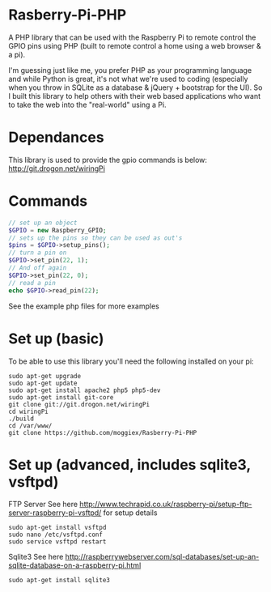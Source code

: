 # Rasberry-Pi-PHP
A PHP library that can be used with the Raspberry Pi to remote control the GPIO pins using PHP (built to remote control a home using a web browser & a pi).

I'm guessing just like me, you prefer PHP as your programming language and while Python is great, it's not what we're used to coding (especially when you throw in SQLite as a database & jQuery + bootstrap for the UI). So I built this library to help others with their web based applications who want to take the web into the "real-world" using a Pi.

# Dependances

This library is used to provide the gpio commands is below:
http://git.drogon.net/wiringPi

# Commands

```php
// set up an object
$GPIO = new Raspberry_GPIO;
// sets up the pins so they can be used as out's
$pins = $GPIO->setup_pins();
// turn a pin on 
$GPIO->set_pin(22, 1);
// And off again
$GPIO->set_pin(22, 0);
// read a pin
echo $GPIO->read_pin(22);

```

See the example php files for more examples

# Set up (basic)
To be able to use this library you'll need the following installed on your pi:
```
sudo apt-get upgrade
sudo apt-get update
sudo apt-get install apache2 php5 php5-dev
sudo apt-get install git-core
git clone git://git.drogon.net/wiringPi
cd wiringPi
./build
cd /var/www/
git clone https://github.com/moggiex/Rasberry-Pi-PHP
```
# Set up (advanced, includes sqlite3, vsftpd)

FTP Server
See here http://www.techrapid.co.uk/raspberry-pi/setup-ftp-server-raspberry-pi-vsftpd/ for setup details
```
sudo apt-get install vsftpd
sudo nano /etc/vsftpd.conf
sudo service vsftpd restart
```
Sqlite3 
See here http://raspberrywebserver.com/sql-databases/set-up-an-sqlite-database-on-a-raspberry-pi.html
```
sudo apt-get install sqlite3
```

